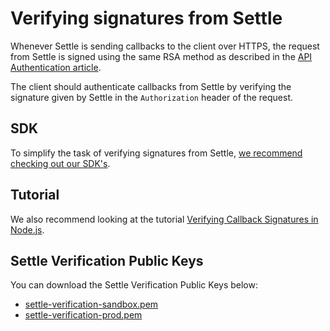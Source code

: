 # Verifying signatures from Settle

Whenever Settle is sending callbacks to the client over HTTPS, the request from Settle is signed using the same RSA method as described in the [API Authentication article](../merchant-api/ZG9jOjMyMjU5OTk2-api-authentication).

The client should authenticate callbacks from Settle by verifying the signature given by Settle in the `Authorization` header of the request.


## SDK

To simplify the task of verifying signatures from Settle, [we recommend checking out our SDK's](./ZG9jOjM0ODE0Nzc3-libraries-and-ui-components#server-side-libraries).


## Tutorial

We also recommend looking at the tutorial [Verifying Callback Signatures in Node.js](./ZG9jOjM0ODE0NTc3-verifying-callback-signatures-with-node-js).

## Settle Verification Public Keys

You can download the Settle Verification Public Keys below:

- [settle-verification-sandbox.pem](https://support.settle.eu/hc/en-150/article_attachments/4408649076369/settle-verification-sandbox.pem)
- [settle-verification-prod.pem](https://support.settle.eu/hc/en-150/article_attachments/4408993681809/settle-verification-prod.pem)